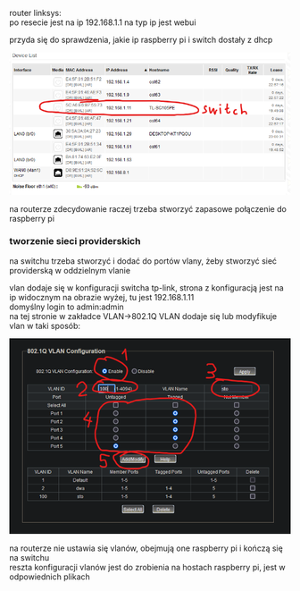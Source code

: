 router linksys:  
po resecie jest na ip 192.168.1.1
na typ ip jest webui

przyda się do sprawdzenia, jakie ip raspberry pi i switch dostały z dhcp

![lista urządzeń](img/device-list-linksys.png)

na routerze zdecydowanie raczej trzeba stworzyć zapasowe połączenie do raspberry pi 

### tworzenie sieci providerskich
na switchu trzeba stworzyć i dodać do portów vlany, żeby stworzyć sieć providerską w oddzielnym vlanie  

vlan dodaje się w konfiguracji switcha tp-link, strona z konfiguracją jest na ip widocznym na obrazie wyżej, tu jest 192.168.1.11  
domyślny login to admin:admin  
na tej stronie w zakładce VLAN->802.1Q VLAN dodaje się lub modyfikuje vlan w taki sposób:  

![vlany na switchu](img/tplink-vlany.png)

na routerze nie ustawia się vlanów, obejmują one raspberry pi i kończą się na switchu  
reszta konfiguracji vlanów jest do zrobienia na hostach raspberry pi, jest w odpowiednich plikach
